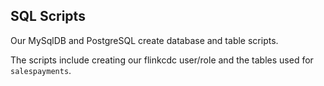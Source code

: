 ## SQL Scripts


Our MySqlDB and PostgreSQL create database and table scripts.


The scripts include creating our flinkcdc user/role and the tables used for ```salespayments```.

